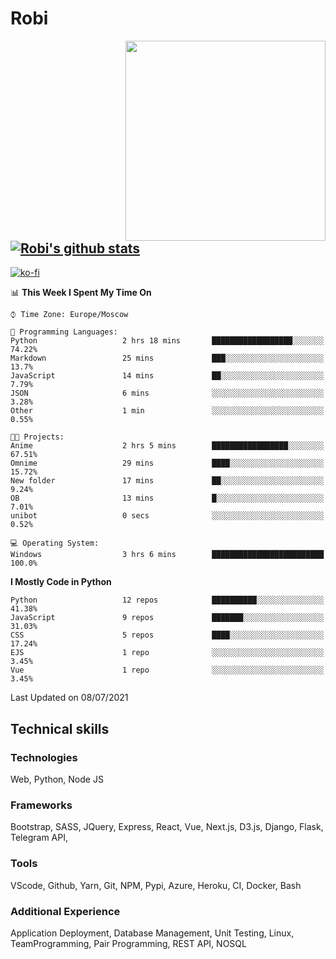 # Robi

<img align='right' src='https://thumbs.gfycat.com/BleakGorgeousAmoeba-size_restricted.gif' width='320'>

[![Robi's github stats](https://github-readme-stats-lime-theta.vercel.app/api?username=robimez&count_private=true&show_icons=true&theme=dark)](https://github.com/RobiMez/github-readme-stats)
---
[![ko-fi](https://ko-fi.com/img/githubbutton_sm.svg)](https://ko-fi.com/K3K74LSLU)

<!--START_SECTION:waka-->
📊 **This Week I Spent My Time On** 

```text
⌚︎ Time Zone: Europe/Moscow

💬 Programming Languages: 
Python                   2 hrs 18 mins       ██████████████████░░░░░░░   74.22% 
Markdown                 25 mins             ███░░░░░░░░░░░░░░░░░░░░░░   13.7% 
JavaScript               14 mins             ██░░░░░░░░░░░░░░░░░░░░░░░   7.79% 
JSON                     6 mins              ░░░░░░░░░░░░░░░░░░░░░░░░░   3.28% 
Other                    1 min               ░░░░░░░░░░░░░░░░░░░░░░░░░   0.55%

🐱‍💻 Projects: 
Anime                    2 hrs 5 mins        █████████████████░░░░░░░░   67.51% 
Omnime                   29 mins             ████░░░░░░░░░░░░░░░░░░░░░   15.72% 
New folder               17 mins             ██░░░░░░░░░░░░░░░░░░░░░░░   9.24% 
OB                       13 mins             █░░░░░░░░░░░░░░░░░░░░░░░░   7.01% 
unibot                   0 secs              ░░░░░░░░░░░░░░░░░░░░░░░░░   0.52%

💻 Operating System: 
Windows                  3 hrs 6 mins        █████████████████████████   100.0%

```

**I Mostly Code in Python** 

```text
Python                   12 repos            ██████████░░░░░░░░░░░░░░░   41.38% 
JavaScript               9 repos             ███████░░░░░░░░░░░░░░░░░░   31.03% 
CSS                      5 repos             ████░░░░░░░░░░░░░░░░░░░░░   17.24% 
EJS                      1 repo              ░░░░░░░░░░░░░░░░░░░░░░░░░   3.45% 
Vue                      1 repo              ░░░░░░░░░░░░░░░░░░░░░░░░░   3.45%

```



 Last Updated on 08/07/2021
<!--END_SECTION:waka-->

## Technical skills

### Technologies 

Web, Python, Node JS

### Frameworks

Bootstrap, SASS, JQuery, Express, React, Vue, Next.js,
D3.js, Django, Flask, Telegram API,

### Tools

VScode, Github, Yarn, Git, NPM, Pypi, Azure, Heroku, CI, Docker, Bash

### Additional Experience

Application Deployment, Database Management, Unit Testing, Linux, TeamProgramming, Pair Programming, REST API, NOSQL
